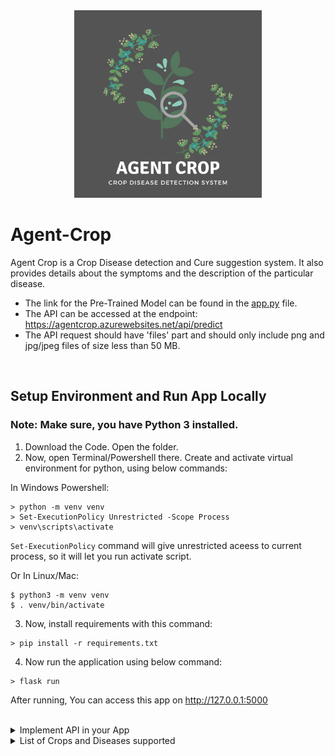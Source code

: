 <div align="center">
  <img width=300 height=300 src="static/Agent-Crop-1000x1000.png" alt="Agent Crop Logo">
</div>

# Agent-Crop
Agent Crop is a Crop Disease detection and Cure suggestion system. It also provides details about the symptoms and the description of the particular disease.  
- The link for the Pre-Trained Model can be found in the [app.py](./app.py) file.
- The API can be accessed at the endpoint: https://agentcrop.azurewebsites.net/api/predict  
- The API request should have 'files' part and should only include png and jpg/jpeg files of size less than 50 MB.
<br>  

## Setup Environment and Run App Locally

### Note: Make sure, you have Python 3 installed. 

1. Download the Code. Open the folder.
2. Now, open Terminal/Powershell there. Create and activate virtual environment for python, using below commands:  

In Windows Powershell:
```
> python -m venv venv
> Set-ExecutionPolicy Unrestricted -Scope Process
> venv\scripts\activate
```
`Set-ExecutionPolicy` command will give unrestricted aceess to current process, so it will let you run activate script.   

Or In Linux/Mac:
```
$ python3 -m venv venv
$ . venv/bin/activate
```
3. Now, install requirements with this command:
```
> pip install -r requirements.txt
```
4. Now run the application using below command:
```
> flask run
```
After running, You can access this app on http://127.0.0.1:5000  
<br>  
<details>
<summary>Implement API in your App</summary>

```html
<!DOCTYPE html>
<html>
    <body>
        <form action="https://agentcrop.azurewebsites.net/api/predict" method = "POST" enctype = "multipart/form-data" id="api-form">
            <input type="file" name="files" multiple required />
            <input type="submit" value="submit" />
        </form>
        <div id="show-data"></div>
        <script>
            // Function to work with your data.
            function workWithData(data) {

                // Here you can simply show data using iterating through it or you can do whatever you want with it.
                document.getElementById('show-data').innerHTML = "";
                for (let imageName in data) {
                    document.getElementById('show-data').innerHTML += "<h3>" + imageName + ": </h3>";
                    for (let detail in data[imageName]) {
                        document.getElementById('show-data').innerHTML += "<p><strong>" + detail.replace(detail[0], detail[0].toUpperCase()) + ": </strong>" + data[imageName][detail] + "</p>";
                    }
                }
            }

            // Function to handle submit event.
            function handleFormSubmit(event) {
                
                // Prevent default behavior of submit event.
                event.preventDefault();

                // Get the form element and url.
                const form = event.currentTarget;
                const url = form.action;
                
                // Define formData object to store the images and later send it to API.
                const formData = new FormData();

                // Find file input element.
                const photos = document.querySelector('input[type="file"][multiple]');
                
                // Iterate through file input element and save images to the formData object.
                for (let i = 0; i < photos.files.length; i++) {
                    formData.append('files', photos.files[i]);
                }

                // Below we use fetch to send formData to the API.
                fetch(url, {
                    method: 'POST',
                    body: formData,
                    origin: "*"
                })
                .then(
                    // After that we get response and work with it.
                    function(response) {

                        // If response's ok property is false, then shows error and return.
                        if (!response.ok) {
                            console.log('Looks like there was a problem. Status Code: ' + response.status);
                            return;
                        }

                        // Now we parse response to the json and then get the data object.
                        response.json().then(function(data) {

                            // We will pass data object to external function to work with it.
                            workWithData(data);
                        });
                    }
                )
                .catch(function(err) {
                    
                    // If any error occurs the it will show it.
                    console.log('Fetch Error :-S', err);
                });
            }

            // Get the form element using it's id.
            const apiForm = document.getElementById("api-form");

            // Add event listener on submit event.
            apiForm.addEventListener("submit", handleFormSubmit);
        </script>
    </body>
</html>
```

The API returns the json response in the following format:

```json
{
    "image_1": {
        "description": "description_1",
        "prediction": "prediction_1",
        "source": "source_link_1",
        "symptoms": "symptoms_1"
    },
    "image_2": {
        "description": "description_2",
        "prediction": "prediction_2",
        "source": "source_link_2",
        "symptoms": "symptoms_2"
    }
}
```

</details>

<details>
<summary>List of Crops and Diseases supported</summary>

- Apple
  - Apple Scab
  - Black Rot
  - Cedar Rust
  - Healthy
- Blueberry
  - Healthy
- Cherry
  - Powdery Mildew
  - Healthy
- Corn (Maize)
  - Grey Leaf Spot
  - Common Rust of Maize
  - Northern Leaf Blight
  - Healthy
- Grape
  - Black Rot
  - Black Measles (Esca)
  - Leaf Blight (Isariopsis Leaf Spot)
  - healthy
- Orange
  - Huanglongbing (Citrus Greening)
- Peach
  - Bacterial spot
  - healthy
- Bell Pepper
  - Bacterial Spot
  - Healthy
- Potato
  - Early Blight
  - Late Blight
  - Healthy
- Raspberry
  - Healthy
- Rice
  - Brown Spot
  - Hispa
  - Leaf Blast
  - Healthy
- Soybean
  - Healthy
- Squash
  - Powdery Mildew
- Strawberry
  - Leaf Scorch
  - Healthy
- Tomato
  - Bacterial Spot
  - Early Blight
  - Late Blight
  - Leaf Mold
  - Septoria Leaf Spot
  - Spider Mites (Two-spotted Spider Mite)
  - Target Spot
  - Yellow Leaf Curl Virus
  - Mosaic Virus
  - Healthy

</details>
